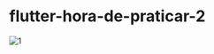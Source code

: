 # flutter-hora-de-praticar-2
![1](https://github.com/kleber0a0m0/flutter-hora-de-praticar-2/assets/116971675/cbb6f0d8-ee30-4946-be9d-7802cee41883)
